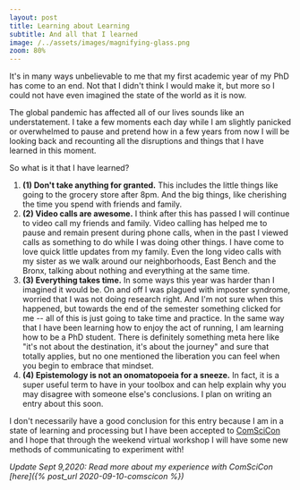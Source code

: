 ```yaml
---
layout: post
title: Learning about Learning
subtitle: And all that I learned
image: /../assets/images/magnifying-glass.png
zoom: 80%
---
```


It's in many ways unbelievable to me that my first academic year of my PhD has come to an end. Not that I didn't think I would make it, but more so I could not have even imagined the state of the world as it is now.

The global pandemic has affected all of our lives sounds like an understatement. I take a few moments each day while I am slightly panicked or overwhelmed to pause and pretend how in a few years from now I will be looking back and recounting all the disruptions and things that I have learned in this moment.

So what is it that I have learned?

1. **(1) Don't take anything for granted.**
   This includes the little things like going to the grocery store after 8pm. And the big things, like cherishing the time you spend with friends and family.
2. **(2) Video calls are awesome.**
   I think after this has passed I will continue to video call my friends and family. Video calling has helped me to pause and remain present during phone calls, when in the past I viewed calls as something to do while I was doing other things. I have come to love quick little updates from my family. Even the long video calls with my sister as we walk around our neighborhoods, East Bench and the Bronx, talking about nothing and everything at the same time.
3. **(3) Everything takes time.**
   In some ways this year was harder than I imagined it would be. On and off I was plagued with imposter syndrome, worried that I was not doing research right. And I'm not sure when this happened, but towards the end of the semester something clicked for me -- all of this is just going to take time and practice. In the same way that I have been learning how to enjoy the act of running, I am learning how to be a PhD student. There is definitely something meta here like "it's not about the destination, it's about the journey" and sure that totally applies, but no one mentioned the liberation you can feel when you begin to embrace that mindset.
4. **(4) Epistemology is not an onomatopoeia for a sneeze.** In fact, it is a super useful term to have in your toolbox and can help explain why you may disagree with someone else's conclusions. I plan on writing an entry about this soon.

I don't necessarily have a good conclusion for this entry because I am in a state of learning and processing but I have been accepted to [ComSciCon](https://comscicon.com/) and I hope that through the weekend virtual workshop I will have some new methods of communicating to experiment with!

_Update Sept 9,2020: Read more about my experience with ComSciCon [here]({% post_url 2020-09-10-comscicon %})_
